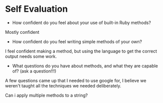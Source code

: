 # Self Evaluation

- How confident do you feel about your use of built-in Ruby methods?

Mostly confident

- How confident do you feel writing simple methods of your own?

I feel confident making a method, but using the language to get the correct output needs some work.

- What questions do you have about methods, and what they are capable of? (ask a question!!!)

A few questions came up that I needed to use google for, I believe we weren't taught all the techniques we needed deliberately.

Can i apply multiple methods to a string?
